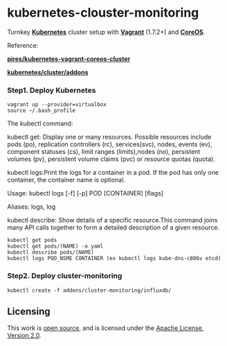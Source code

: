 # kubernetes-clouster-monitoring
Turnkey **[Kubernetes](https://github.com/GoogleCloudPlatform/kubernetes)**
cluster setup with **[Vagrant](https://www.vagrantup.com)** (1.7.2+) and
**[CoreOS](https://coreos.com)**.

Reference:

**[pires/kubernetes-vagrant-coreos-cluster](https://github.com/pires/kubernetes-vagrant-coreos-cluster)**

**[kubernetes/cluster/addons](https://github.com/GoogleCloudPlatform/kubernetes/tree/master/cluster/addons)**


### Step1. Deploy Kubernetes 

```
vagrant up --provider=virtualbox
source ~/.bash_profile
```
  The kubectl command:
  
kubectl get: Display one or many resources. Possible resources include pods (po), replication controllers (rc), services(svc), nodes, events (ev), component statuses (cs), limit ranges (limits),nodes (no), persistent volumes (pv), persistent volume claims (pvc) or resource quotas (quota).

kubectl logs:Print the logs for a container in a pod. If the pod has only one container, the container name is optional.

Usage: 
  kubectl logs [-f] [-p] POD [CONTAINER] [flags]

Aliases:
  logs, log

kubectl describe: Show details of a specific resource.This command joins many API calls together to form a detailed description of a given resource.

```
kubectl get pods
kubectl get pods/(NAME) -o yaml
kubectl describe pods/(NAME)
kubectl logs POD_NSME CONTAINER (ex kubectl logs kube-dns-c806v etcd)

```

### Step2. Deploy cluster-monitoring

```
kubectl create -f addons/cluster-monitoring/influxdb/
```

## Licensing

This work is [open source](http://opensource.org/osd), and is licensed under the [Apache License, Version 2.0](http://opensource.org/licenses/Apache-2.0).
